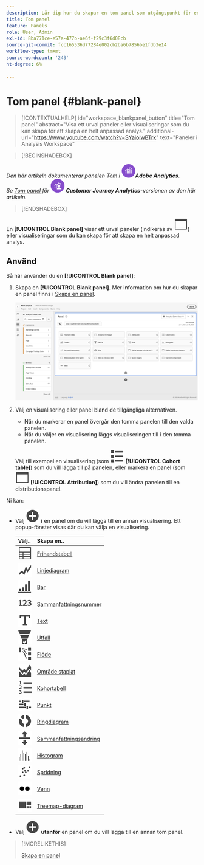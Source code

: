 ```yaml
---
description: Lär dig hur du skapar en tom panel som utgångspunkt för en visualisering.
title: Tom panel
feature: Panels
role: User, Admin
exl-id: 8ba771ce-e57a-477b-ae6f-f29c3f6d08cb
source-git-commit: fcc165536d77284e002cb2ba6b7856be1fdb3e14
workflow-type: tm+mt
source-wordcount: '243'
ht-degree: 6%

---
```


# Tom panel {#blank-panel}

<!-- markdownlint-disable MD034 -->

>[!CONTEXTUALHELP]
>id="workspace_blankpanel_button"
>title="Tom panel"
>abstract="Visa ett urval paneler eller visualiseringar som du kan skapa för att skapa en helt anpassad analys."
>additional-url="https://www.youtube.com/watch?v=SYaioiwBTrk" text="Paneler i Analysis Workspace"

<!-- markdownlint-enable MD034 -->


>[!BEGINSHADEBOX]

_Den här artikeln dokumenterar panelen Tom i_ ![AdobeAnalytics](/help/assets/icons/AdobeAnalytics.svg) _&#x200B;**Adobe Analytics**._<br/>_Se [Tom panel](/help/analyze/analysis-workspace/c-panels/blank-panel.md) för_ ![CustomerJourneyAnalytics](/help/assets/icons/CustomerJourneyAnalytics.svg) _&#x200B;**Customer Journey Analytics**-versionen av den här artikeln._

>[!ENDSHADEBOX]


En **[!UICONTROL Blank panel]** visar ett urval paneler (indikeras av ![WebPage](/help/assets/icons/WebPage.svg)) eller visualiseringar som du kan skapa för att skapa en helt anpassad analys.

## Använd

Så här använder du en **[!UICONTROL Blank panel]**:

1. Skapa en **[!UICONTROL Blank panel]**. Mer information om hur du skapar en panel finns i [Skapa en panel](panels.md#create-a-panel).

   ![Skapa en panel](assets/create-panel.png)



1. Välj en visualisering eller panel bland de tillgängliga alternativen.


   * När du markerar en panel övergår den tomma panelen till den valda panelen.
   * När du väljer en visualisering läggs visualiseringen till i den tomma panelen.

   Välj till exempel en visualisering (som ![ViewList](/help/assets/icons/ViewList.svg) **[!UICONTROL Cohort table]**) som du vill lägga till på panelen, eller markera en panel (som ![WebPage](/help/assets/icons/WebPage.svg) **[!UICONTROL Attribution]**) som du vill ändra panelen till en distributionspanel.



Ni kan:

* Välj ![AddCircle](/help/assets/icons/AddCircle.svg) **i** en panel om du vill lägga till en annan visualisering. Ett popup-fönster visas där du kan välja en visualisering.

  | Välj.. | Skapa en.. |
  |---|---|
  | ![Tabell](/help/assets/icons/Table.svg) | [Frihandstabell](/help/analyze/analysis-workspace/visualizations/freeform-table/freeform-table.md) |
  | ![Linjediagram](/help/assets/icons/GraphTrend.svg) | [Linjediagram](/help/analyze/analysis-workspace/visualizations/line.md) |
  | ![GraphBarVertical](/help/assets/icons/GraphBarVertical.svg) | [Bar](/help/analyze/analysis-workspace/visualizations/bar.md) |
  | ![123](/help/assets/icons/123.svg) | [Sammanfattningsnummer](/help/analyze/analysis-workspace/visualizations/summary-number-change.md) |
  | ![Text](/help/assets/icons/Text.svg) | [Text](/help/analyze/analysis-workspace/visualizations/text.md) |
  | ![ConversionTratt](/help/assets/icons/ConversionFunnel.svg) | [Utfall](/help/analyze/analysis-workspace/visualizations/fallout/fallout-flow.md) |
  | ![Arbetsflöde](/help/assets/icons/GraphPathing.svg) | [Flöde](/help/analyze/analysis-workspace/visualizations/c-flow/flow.md) |
  | ![GraphAreaStached](/help/assets/icons/GraphAreaStacked.svg) | [Område staplat](/help/analyze/analysis-workspace/visualizations/area.md) |
  | ![TextNumbered](/help/assets/icons/TextNumbered.svg) | [Kohortabell](/help/analyze/analysis-workspace/visualizations/cohort-table/t-cohort.md) |
  | ![GraphBullet](/help/assets/icons/GraphBullet.svg) | [Punkt](/help/analyze/analysis-workspace/visualizations/bullet-graph.md) |
  | ![GraphDonut](/help/assets/icons/GraphDonut.svg) | [Ringdiagram](/help/analyze/analysis-workspace/visualizations/donut.md) |
  | ![MoveUpDown](/help/assets/icons/MoveUpDown.svg) | [Sammanfattningsändring](/help/analyze/analysis-workspace/visualizations/summary-number-change.md) |
  | ![Histogram](/help/assets/icons/Histogram.svg) | [Histogram](/help/analyze/analysis-workspace/visualizations/histogram.md) |
  | ![GraphScatter](/help/assets/icons/GraphScatter.svg) | [Spridning](/help/analyze/analysis-workspace/visualizations/scatterplot.md) |
  | ![Typ](/help/assets/icons/TwoDots.svg) | [Venn](/help/analyze/analysis-workspace/visualizations/venn.md) |
  | ![GraphTree](/help/assets/icons/GraphTree.svg) | [Treemap-diagram](/help/analyze/analysis-workspace/visualizations/treemap.md) |

* Välj ![AddCircle](/help/assets/icons/AddCircle.svg) **utanför** en panel om du vill lägga till en annan tom panel.


>[!MORELIKETHIS]
>
>[Skapa en panel](/help/analyze/analysis-workspace/c-panels/panels.md#create-a-panel)
>
